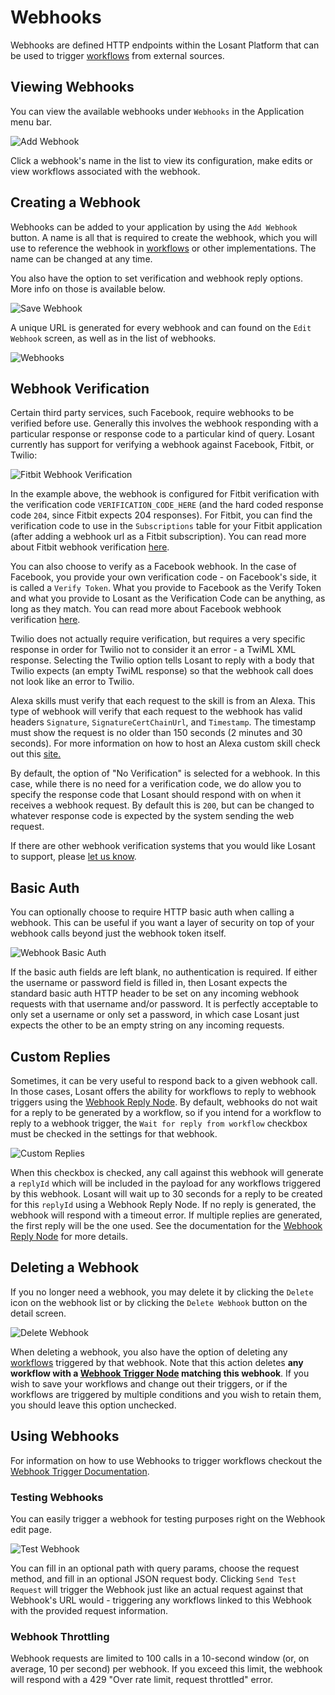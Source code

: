 # Webhooks

Webhooks are defined HTTP endpoints within the Losant Platform that can be used to trigger [workflows](/workflows/overview/) from external sources.

## Viewing Webhooks

You can view the available webhooks under `Webhooks` in the Application menu bar.

![Add Webhook](/images/applications/add-webhook.png "Add Webhook")

Click a webhook's name in the list to view its configuration, make edits or view workflows associated with the webhook.

## Creating a Webhook

Webhooks can be added to your application by using the `Add Webhook` button. A name is all that is required to create the webhook, which you will use to reference the webhook in [workflows](/workflows/overview/) or other implementations. The name can be changed at any time.

You also have the option to set verification and webhook reply options. More info on those is available below.

![Save Webhook](/images/applications/save-webhook.png "Save Webhook")

A unique URL is generated for every webhook and can found on the `Edit Webhook` screen, as well as in the list of webhooks.

![Webhooks](/images/applications/webhooks.png "Webhooks")

## Webhook Verification

Certain third party services, such Facebook, require webhooks to be verified before use. Generally this involves the webhook responding with a particular response or response code to a particular kind of query. Losant currently has support for verifying a webhook against Facebook, Fitbit, or Twilio:

![Fitbit Webhook Verification](/images/applications/fitbit-webhook-verification.png "Fitbit Webhook Verification")

In the example above, the webhook is configured for Fitbit verification with the verification code `VERIFICATION_CODE_HERE` (and the hard coded response code `204`, since Fitbit expects 204 responses). For Fitbit, you can find the verification code to use in the `Subscriptions` table for your Fitbit application (after adding a webhook url as a Fitbit subscription). You can read more about Fitbit webhook verification <a href="https://dev.fitbit.com/docs/subscriptions/#verify-a-subscriber" target="_blank">here</a>.

You can also choose to verify as a Facebook webhook. In the case of Facebook, you provide your own verification code - on Facebook's side, it is called a `Verify Token`. What you provide to Facebook as the Verify Token and what you provide to Losant as the Verification Code can be anything, as long as they match. You can read more about Facebook webhook verification <a href="https://developers.facebook.com/docs/graph-api/webhooks" target="_blank">here</a>.

Twilio does not actually require verification, but requires a very specific response in order for Twilio not to consider it an error - a TwiML XML response. Selecting the Twilio option tells Losant to reply with a body that Twilio expects (an empty TwiML response) so that the webhook call does not look like an error to Twilio.

Alexa skills must verify that each request to the skill is from an Alexa. This type of webhook will verify that each request to the webhook has valid headers `Signature`, `SignatureCertChainUrl`, and `Timestamp`. The timestamp must show the request is no older than 150 seconds (2 minutes and 30 seconds). For more information on how to host an Alexa custom skill check out this <a href="https://developer.amazon.com/docs/custom-skills/host-a-custom-skill-as-a-web-service.html" target="_blank">site.</a>

By default, the option of "No Verification" is selected for a webhook. In this case, while there is no need for a verification code, we do allow you to specify the response code that Losant should respond with on when it receives a webhook request. By default this is `200`, but can be changed to whatever response code is expected by the system sending the web request.

If there are other webhook verification systems that you would like Losant to support, please <a href="https://forums.losant.com/" target="_blank">let us know</a>.

## Basic Auth

You can optionally choose to require HTTP basic auth when calling a webhook. This can be useful if you want a layer of security on top of your webhook calls beyond just the webhook token itself.

![Webhook Basic Auth](/images/applications/webhook-basic-auth.png "Webhook Basic Auth")

If the basic auth fields are left blank, no authentication is required. If either the username or password field is filled in, then Losant expects the standard basic auth HTTP header to be set on any incoming webhook requests with that username and/or password. It is perfectly acceptable to only set a username or only set a password, in which case Losant just expects the other to be an empty string on any incoming requests.

## Custom Replies

Sometimes, it can be very useful to respond back to a given webhook call. In those cases, Losant offers the ability for workflows to reply to webhook triggers using the [Webhook Reply Node](/workflows/outputs/webhook-reply/). By default, webhooks do not wait for a reply to be generated by a workflow, so if you intend for a workflow to reply to a webhook trigger, the `Wait for reply from workflow` checkbox must be checked in the settings for that webhook.

![Custom Replies](/images/applications/webhook-reply.png "Custom Replies")

When this checkbox is checked, any call against this webhook will generate a `replyId` which will be included in the payload for any workflows triggered by this webhook. Losant will wait up to 30 seconds for a reply to be created for this `replyId` using a Webhook Reply Node. If no reply is generated, the webhook will respond with a timeout error. If multiple replies are generated, the first reply will be the one used. See the documentation for the [Webhook Reply Node](/workflows/outputs/webhook-reply/) for more details.

## Deleting a Webhook

If you no longer need a webhook, you may delete it by clicking the `Delete` icon on the webhook list or by clicking the `Delete Webhook` button on the detail screen.

![Delete Webhook](/images/applications/delete-webhook.png "Delete Webhook")

When deleting a webhook, you also have the option of deleting any [workflows](/workflows/overview/) triggered by that webhook. Note that this action deletes **any workflow with a [Webhook Trigger Node](/workflows/triggers/webhook/) matching this webhook**. If you wish to save your workflows and change out their triggers, or if the workflows are triggered by multiple conditions and you wish to retain them, you should leave this option unchecked.

## Using Webhooks

For information on how to use Webhooks to trigger workflows checkout the [Webhook Trigger Documentation](/workflows/triggers/webhook/).

### Testing Webhooks

You can easily trigger a webhook for testing purposes right on the Webhook edit page.

![Test Webhook](/images/applications/test-webhook.png "Test Webhook")

You can fill in an optional path with query params, choose the request method, and fill in an optional JSON request body. Clicking `Send Test Request` will trigger the Webhook just like an actual request against that Webhook's URL would - triggering any workflows linked to this Webhook with the provided request information.

### Webhook Throttling

Webhook requests are limited to 100 calls in a 10-second window (or, on average, 10 per second) per webhook. If you exceed this limit, the webhook will respond with a 429 "Over rate limit, request throttled" error.
